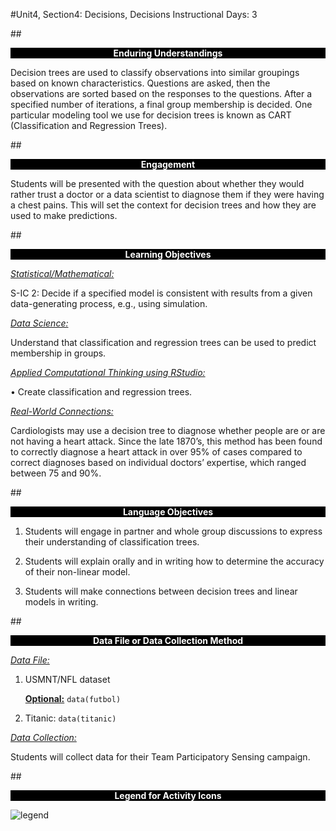 #Unit4, Section4: Decisions, Decisions
Instructional Days: 3

##<p style="background: black; color: white; text-align: center;">**Enduring Understandings**</p>
Decision trees are used to classify observations into similar groupings based on known characteristics. Questions are asked, then the observations are sorted based on the responses to the questions. After a specified number of iterations, a final group membership is decided. One particular modeling tool we use for decision trees is known as CART (Classification and Regression Trees).

##<p style="background: black; color: white; text-align: center;">**Engagement**</p>
Students will be presented with the question about whether they would rather trust a doctor or a data scientist to diagnose them if they were having a chest pains. This will set the context for decision trees and how they are used to make predictions.

##<p style="background: black; color: white; text-align: center;">**Learning Objectives**</p>
<ins>*Statistical/Mathematical:*</ins>

S-IC 2: Decide if a specified model is consistent with results from a given data-generating process, e.g., using simulation.

<ins>*Data Science:*</ins>

Understand that classification and regression trees can be used to predict membership in groups.

<ins>*Applied Computational Thinking using RStudio:*</ins>

• Create classification and regression trees.

<ins>*Real-World Connections:*</ins>

Cardiologists may use a decision tree to diagnose whether people are or are not having a heart attack. Since the late 1870’s, this method has been found to correctly diagnose a heart attack in over 95% of cases compared to correct diagnoses based on individual doctors’ expertise, which ranged between 75 and 90%.

##<p style="background: black; color: white; text-align: center;">**Language Objectives**</p>
1. Students will engage in partner and whole group discussions to express their understanding of classification trees.

2. Students will explain orally and in writing how to determine the accuracy of their non-linear model.

3. Students will make connections between decision trees and linear models in writing.

##<p style="background: black; color: white; text-align: center;">**Data File or Data Collection Method**</p>
<ins>*Data File:*</ins>

1. USMNT/NFL dataset

    **<u>Optional:</u>** ```data(futbol)```

1. Titanic: ```data(titanic)```

<ins>*Data Collection:*</ins>

Students will collect data for their Team Participatory Sensing campaign.

##<p style="background: black; color: white; text-align: center;">**Legend for Activity Icons**</p>
![legend](../img/legend.png)